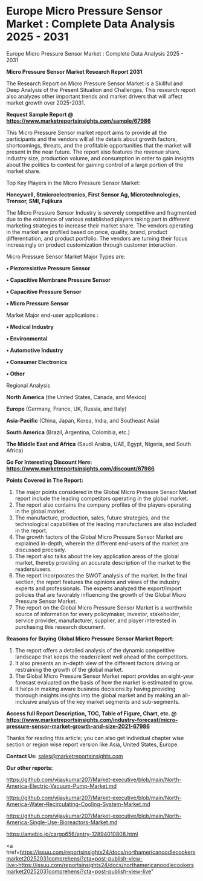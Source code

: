# Europe Micro Pressure Sensor Market : Complete Data Analysis 2025 - 2031
 Europe Micro Pressure Sensor Market : Complete Data Analysis 2025 - 2031

<strong>Micro Pressure Sensor Market Research Report 2031</strong>

The Research Report on Micro Pressure Sensor Market is a Skillful and Deep Analysis of the Present Situation and Challenges. This research report also analyzes other important trends and market drivers that will affect market growth over 2025-2031.

<strong>Request Sample Report @ <a href=https://www.marketreportsinsights.com/sample/67986>https://www.marketreportsinsights.com/sample/67986</a></strong>

This Micro Pressure Sensor market report aims to provide all the participants and the vendors will all the details about growth factors, shortcomings, threats, and the profitable opportunities that the market will present in the near future. The report also features the revenue share, industry size, production volume, and consumption in order to gain insights about the politics to contest for gaining control of a large portion of the market share.

Top Key Players in the Micro Pressure Sensor Market:

<strong>Honeywell, Stmicroelectronics, First Sensor Ag, Microtechnologies, Trensor, SMI, Fujikura</strong>

The Micro Pressure Sensor Industry is severely competitive and fragmented due to the existence of various established players taking part in different marketing strategies to increase their market share. The vendors operating in the market are profiled based on price, quality, brand, product differentiation, and product portfolio. The vendors are turning their focus increasingly on product customization through customer interaction.

Micro Pressure Sensor Market Major Types are:

<strong>• Piezoresistive Pressure Sensor

• Capacitive Membrane Pressure Sensor

• Capacitive Pressure Sensor

• Micro Pressure Sensor</strong>

Market Major end-user applications :

<strong>• Medical Industry

• Environmental

• Automotive Industry

• Consumer Electronics

• Other</strong>

Regional Analysis

</u><strong><b>North America</b></strong> (the United States, Canada, and Mexico)

<strong><b>Europe </b></strong>(Germany, France, UK, Russia, and Italy)

<strong><b>Asia-Pacific</b></strong> (China, Japan, Korea, India, and Southeast Asia)

<strong><b>South America</b></strong> (Brazil, Argentina, Colombia, etc.)

<strong><b>The Middle East and Africa</b></strong> (Saudi Arabia, UAE, Egypt, Nigeria, and South Africa)

<strong>Go For Interesting Discount Here: <a href=https://www.marketreportsinsights.com/discount/67986>https://www.marketreportsinsights.com/discount/67986</a></strong>

<strong>Points Covered in The Report:</strong>
<ol>
  <li>The major points considered in the Global Micro Pressure Sensor Market report include the leading competitors operating in the global market.</li>
  <li>The report also contains the company profiles of the players operating in the global market.</li>
  <li>The manufacture, production, sales, future strategies, and the technological capabilities of the leading manufacturers are also included in the report.</li>
  <li>The growth factors of the Global Micro Pressure Sensor Market are explained in-depth, wherein the different end-users of the market are discussed precisely.</li>
  <li>The report also talks about the key application areas of the global market, thereby providing an accurate description of the market to the readers/users.</li>
  <li>The report incorporates the SWOT analysis of the market. In the final section, the report features the opinions and views of the industry experts and professionals. The experts analyzed the export/import policies that are favorably influencing the growth of the Global Micro Pressure Sensor Market.</li>
  <li>The report on the Global Micro Pressure Sensor Market is a worthwhile source of information for every policymaker, investor, stakeholder, service provider, manufacturer, supplier, and player interested in purchasing this research document.</li>
</ol>
<strong>Reasons for Buying Global Micro Pressure Sensor Market Report:</strong>

<ol>
  <li>The report offers a detailed analysis of the dynamic competitive landscape that keeps the reader/client well ahead of the competitors.</li>
  <li>It also presents an in-depth view of the different factors driving or restraining the growth of the global market.</li>
  <li>The Global Micro Pressure Sensor Market report provides an eight-year forecast evaluated on the basis of how the market is estimated to grow.</li>
  <li>It helps in making aware business decisions by having providing thorough insights insights into the global market and by making an all-inclusive analysis of the key market segments and sub-segments.</li>
</ol>
<strong>Access full Report Description, TOC, Table of Figure, Chart, etc. @ <a href=https://www.marketreportsinsights.com/industry-forecast/micro-pressure-sensor-market-growth-and-size-2021-67986>https://www.marketreportsinsights.com/industry-forecast/micro-pressure-sensor-market-growth-and-size-2021-67986</a></strong>


Thanks for reading this article; you can also get individual chapter wise section or region wise report version like Asia, United States, Europe.

<strong>Contact Us:</strong>
sales@marketreportsinsights.com

<strong>Our other reports:</strong>

<a href=https://github.com/vijaykumar207/Market-executive/blob/main/North-America-Electric-Vacuum-Pump-Market.md>https://github.com/vijaykumar207/Market-executive/blob/main/North-America-Electric-Vacuum-Pump-Market.md</a>

<a href=https://github.com/vijaykumar207/Market-executive/blob/main/North-America-Water-Recirculating-Cooling-System-Market.md>https://github.com/vijaykumar207/Market-executive/blob/main/North-America-Water-Recirculating-Cooling-System-Market.md</a>

<a href=https://github.com/vijaykumar207/Market-executive/blob/main/North-America-Single-Use-Bioreactors-Market.md>https://github.com/vijaykumar207/Market-executive/blob/main/North-America-Single-Use-Bioreactors-Market.md</a>

<a href=https://ameblo.jp/cargo656/entry-12894010808.html>https://ameblo.jp/cargo656/entry-12894010808.html</a>

<a href=https://issuu.com/reportsinsights24/docs/northamericanoodlecookersmarket20252031comprehensi?cta=post-publish-view-live>https://issuu.com/reportsinsights24/docs/northamericanoodlecookersmarket20252031comprehensi?cta=post-publish-view-live</a>"
